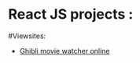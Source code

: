 # React JS projects : 

#Viewsites:
* [Ghibli movie watcher online](https://iamabhas.github.io/ghibli-movie-watcher/)
